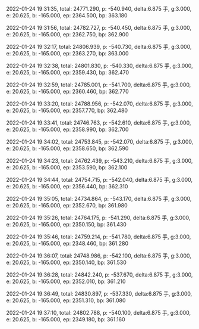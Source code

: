 2022-01-24 19:31:35, total: 24771.290, p: -540.940, delta:6.875 手, g:3.000, e: 20.625, b: -165.000, ep: 2364.500, bp: 363.180

2022-01-24 19:31:56, total: 24782.727, p: -540.450, delta:6.875 手, g:3.000, e: 20.625, b: -165.000, ep: 2362.750, bp: 362.900

2022-01-24 19:32:17, total: 24806.939, p: -540.730, delta:6.875 手, g:3.000, e: 20.625, b: -165.000, ep: 2363.270, bp: 363.000

2022-01-24 19:32:38, total: 24801.830, p: -540.330, delta:6.875 手, g:3.000, e: 20.625, b: -165.000, ep: 2359.430, bp: 362.470

2022-01-24 19:32:59, total: 24785.001, p: -541.700, delta:6.875 手, g:3.000, e: 20.625, b: -165.000, ep: 2360.460, bp: 362.770

2022-01-24 19:33:20, total: 24788.956, p: -542.070, delta:6.875 手, g:3.000, e: 20.625, b: -165.000, ep: 2357.770, bp: 362.480

2022-01-24 19:33:41, total: 24746.763, p: -542.610, delta:6.875 手, g:3.000, e: 20.625, b: -165.000, ep: 2358.990, bp: 362.700

2022-01-24 19:34:02, total: 24753.845, p: -542.070, delta:6.875 手, g:3.000, e: 20.625, b: -165.000, ep: 2358.650, bp: 362.590

2022-01-24 19:34:23, total: 24762.439, p: -543.210, delta:6.875 手, g:3.000, e: 20.625, b: -165.000, ep: 2353.590, bp: 362.100

2022-01-24 19:34:44, total: 24754.715, p: -542.040, delta:6.875 手, g:3.000, e: 20.625, b: -165.000, ep: 2356.440, bp: 362.310

2022-01-24 19:35:05, total: 24734.864, p: -543.170, delta:6.875 手, g:3.000, e: 20.625, b: -165.000, ep: 2352.670, bp: 361.980

2022-01-24 19:35:26, total: 24764.175, p: -541.290, delta:6.875 手, g:3.000, e: 20.625, b: -165.000, ep: 2350.150, bp: 361.430

2022-01-24 19:35:46, total: 24759.214, p: -541.780, delta:6.875 手, g:3.000, e: 20.625, b: -165.000, ep: 2348.460, bp: 361.280

2022-01-24 19:36:07, total: 24748.986, p: -542.100, delta:6.875 手, g:3.000, e: 20.625, b: -165.000, ep: 2350.140, bp: 361.530

2022-01-24 19:36:28, total: 24842.240, p: -537.670, delta:6.875 手, g:3.000, e: 20.625, b: -165.000, ep: 2352.010, bp: 361.210

2022-01-24 19:36:49, total: 24830.897, p: -537.330, delta:6.875 手, g:3.000, e: 20.625, b: -165.000, ep: 2351.310, bp: 361.080

2022-01-24 19:37:10, total: 24802.788, p: -540.100, delta:6.875 手, g:3.000, e: 20.625, b: -165.000, ep: 2349.180, bp: 361.160